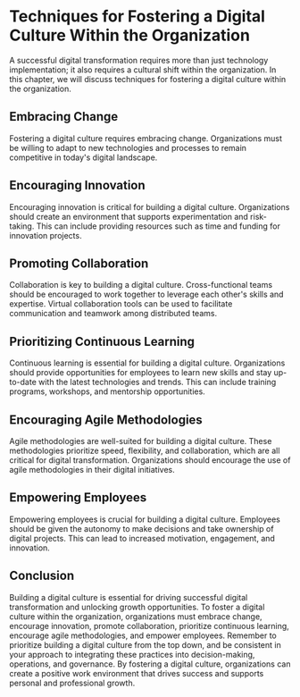 Techniques for Fostering a Digital Culture Within the Organization
=========================================================================================================

A successful digital transformation requires more than just technology implementation; it also requires a cultural shift within the organization. In this chapter, we will discuss techniques for fostering a digital culture within the organization.

Embracing Change
----------------

Fostering a digital culture requires embracing change. Organizations must be willing to adapt to new technologies and processes to remain competitive in today's digital landscape.

Encouraging Innovation
----------------------

Encouraging innovation is critical for building a digital culture. Organizations should create an environment that supports experimentation and risk-taking. This can include providing resources such as time and funding for innovation projects.

Promoting Collaboration
-----------------------

Collaboration is key to building a digital culture. Cross-functional teams should be encouraged to work together to leverage each other's skills and expertise. Virtual collaboration tools can be used to facilitate communication and teamwork among distributed teams.

Prioritizing Continuous Learning
--------------------------------

Continuous learning is essential for building a digital culture. Organizations should provide opportunities for employees to learn new skills and stay up-to-date with the latest technologies and trends. This can include training programs, workshops, and mentorship opportunities.

Encouraging Agile Methodologies
-------------------------------

Agile methodologies are well-suited for building a digital culture. These methodologies prioritize speed, flexibility, and collaboration, which are all critical for digital transformation. Organizations should encourage the use of agile methodologies in their digital initiatives.

Empowering Employees
--------------------

Empowering employees is crucial for building a digital culture. Employees should be given the autonomy to make decisions and take ownership of digital projects. This can lead to increased motivation, engagement, and innovation.

Conclusion
----------

Building a digital culture is essential for driving successful digital transformation and unlocking growth opportunities. To foster a digital culture within the organization, organizations must embrace change, encourage innovation, promote collaboration, prioritize continuous learning, encourage agile methodologies, and empower employees. Remember to prioritize building a digital culture from the top down, and be consistent in your approach to integrating these practices into decision-making, operations, and governance. By fostering a digital culture, organizations can create a positive work environment that drives success and supports personal and professional growth.
